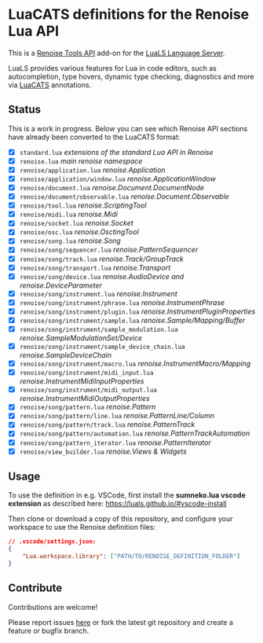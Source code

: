 # LuaCATS definitions for the Renoise Lua API 

This is a [Renoise Tools API](https://github.com/renoise/xrnx) add-on for the [LuaLS Language Server](https://github.com/LuaLS/lua-language-server).

LuaLS provides various features for Lua in code editors, such as autocompletion, type hovers, dynamic type checking, diagnostics and more via [LuaCATS](https://github.com/LuaCATS) annotations.

## Status

This is a work in progress. Below you can see which Renoise API sections have already been converted to the LuaCATS format:

- [x] `standard.lua` *extensions of the standard Lua API in Renoise*
- [x] `renoise.lua` *main renoise namespace*
- [x] `renoise/application.lua` *renoise.Application*
- [x] `renoise/application/window.lua` *renoise.ApplicationWindow*
- [x] `renoise/document.lua` *renoise.Document.DocumentNode*
- [x] `renoise/document/observable.lua` *renoise.Document.Observable*
- [x] `renoise/tool.lua` *renoise.ScriptingTool*
- [x] `renoise/midi.lua` *renoise.Midi*
- [x] `renoise/socket.lua` *renoise.Socket*
- [x] `renoise/osc.lua` *renoise.OsctingTool*
- [x] `renoise/song.lua` *renoise.Song*
- [x] `renoise/song/sequencer.lua` *renoise.PatternSequencer*
- [x] `renoise/song/track.lua` *renoise.Track/GroupTrack*
- [x] `renoise/song/transport.lua` *renoise.Transport*
- [x] `renoise/song/device.lua` *renoise.AudioDevice and renoise.DeviceParameter*
- [x] `renoise/song/instrument.lua` *renoise.Instrument*
- [x] `renoise/song/instrument/phrase.lua` *renoise.InstrumentPhrase*
- [x] `renoise/song/instrument/plugin.lua` *renoise.InstrumentPluginProperties*
- [x] `renoise/song/instrument/sample.lua` *renoise.Sample/Mapping/Buffer*
- [x] `renoise/song/instrument/sample_modulation.lua` *renoise.SampleModulationSet/Device*
- [x] `renoise/song/instrument/sample_device_chain.lua` *renoise.SampleDeviceChain*
- [x] `renoise/song/instrument/macro.lua` *renoise.InstrumentMacro/Mapping*
- [x] `renoise/song/instrument/midi_input.lua` *renoise.InstrumentMidiInputProperties*
- [x] `renoise/song/instrument/midi_output.lua` *renoise.InstrumentMidiOutputProperties*
- [x] `renoise/song/pattern.lua` *renoise.Pattern*
- [x] `renoise/song/pattern/line.lua` *renoise.PatternLine/Column*
- [x] `renoise/song/pattern/track.lua` *renoise.PatternTrack*
- [x] `renoise/song/pattern/automation.lua` *renoise.PatternTrackAutomation*
- [x] `renoise/song/pattern_iterator.lua` *renoise.PatternIterator*
- [x] `renoise/view_builder.lua` *renoise.Views & Widgets*

## Usage

To use the definition in e.g. VSCode, first install the **sumneko.lua vscode extension** as described here:
https://luals.github.io/#vscode-install

Then clone or download a copy of this repository, and configure your workspace to use the Renoise definition files:

```json
// .vscode/settings.json:
{
    "Lua.workspace.library": ["PATH/TO/RENOISE_DEFINITION_FOLDER"]
}
```

## Contribute

Contributions are welcome!

Please report issues [here](https://github.com/renoise/definitions/issues) or fork the latest git repository and create a feature or bugfix branch.
